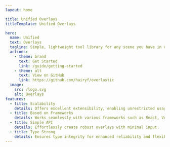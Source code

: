 ```yaml
---
layout: home

title: Unified Overlays
titleTemplate: Unified Overlays

hero:
  name: Unified
  text: Overlays
  tagline: Simple, lightweight tool library for any scene you have in overlay.
  actions:
    - theme: brand
      text: Get Started
      link: /guide/getting-started
    - theme: alt
      text: View on GitHub
      link: https://github.com/hairyf/overlastic
  image:
    src: /logo.svg
    alt: Overlays
features:
  - title: Scalability
    details: Offers excellent extensibility, enabling unrestricted usage.
  - title: Based on Frameworks
    details: Works seamlessly with various frameworks such as React, Vue, Vanilla, and Svelte.
  - title: Simple API
    details: Effortlessly create robust overlays with minimal input.
  - title: Type Strong
    details: Ensures type integrity for enhanced reliability and flexibility in usage.
---
```

